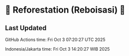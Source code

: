 
# 🌳 Reforestation (Reboisasi) 🌲

## Last Updated

GitHub Actions time: Fri Oct  3 07:20:27 UTC 2025

Indonesia/Jakarta time: Fri Oct  3 14:20:27 WIB 2025
